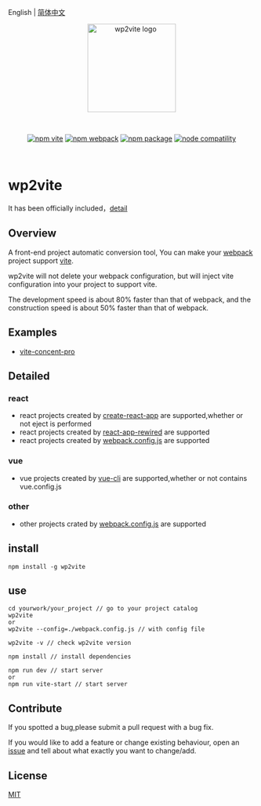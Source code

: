 English | [简体中文](./README.zh-CN.md)

<p align="center">
  <a href="https://www.npmjs.com/package/wp2vite" target="_blank" rel="noopener noreferrer">
    <img width="180" src="https://github.com/tnfe/wp2vite/blob/master/logo.png?raw=true" alt="wp2vite logo">
  </a>
</p>
<br/>
<p align="center">
  <a href="https://npmjs.com/package/vite"><img src="https://img.shields.io/badge/vite-v2.1.0-brightgreen" alt="npm vite"></a>
  <a href="https://www.npmjs.com/package/webpack"><img src="https://img.shields.io/badge/npm-v2.1.4-brightgreen" alt="npm webpack"></a>
  <a href="https://www.npmjs.com/package/wp2vite"><img src="https://img.shields.io/badge/webpack->=4-brightgreen" alt="npm package"></a>
  <a href="https://nodejs.org/en/about/releases/"><img src="https://img.shields.io/badge/node->=10-brightgreen" alt="node compatility"></a>
</p>
<br/>

# wp2vite
It has been officially included，[detail](https://github.com/vitejs/awesome-vite#vue-cli)

## Overview

A front-end project automatic conversion tool, You can make your [webpack](https://webpack.js.org/) project support [vite](https://vitejs.dev/).

wp2vite will not delete your webpack configuration, but will inject vite configuration into your project to support vite.

The development speed is about 80% faster than that of webpack, and the construction speed is about 50% faster than that of webpack.

## Examples
- [vite-concent-pro](https://github.com/tnfe/vite-concent-pro)

## Detailed

### react
- react projects created by [create-react-app](https://github.com/facebook/create-react-app)  are supported,whether or not eject is performed
- react projects created by [react-app-rewired](https://github.com/timarney/react-app-rewired)  are supported
- react projects created by [webpack.config.js](https://github.com/webpack/webpack)  are supported

### vue
- vue projects created by [vue-cli](https://github.com/vuejs/vue-cli) are supported,whether or not contains vue.config.js

### other
- other projects crated by [webpack.config.js](https://github.com/webpack/webpack)  are supported

## install
```
npm install -g wp2vite
```
## use
```
cd yourwork/your_project // go to your project catalog
wp2vite 
or
wp2vite --config=./webpack.config.js // with config file

wp2vite -v // check wp2vite version

npm install // install dependencies

npm run dev // start server
or
npm run vite-start // start server
```

## Contribute

If you spotted a bug,please submit a pull request with a bug fix.

If you would like to add a feature or change existing behaviour, open an [issue](https://github.com/tnfe/wp2vite/issues) and tell about what exactly you want to change/add.

## License

[MIT](./LICENSE)
